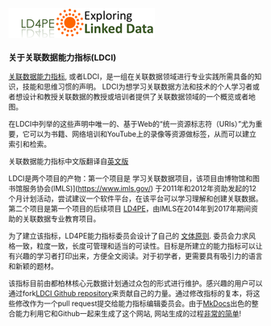 ![Logo](img/ld4pe-290px.png)
### 关于关联数据能力指标(LDCI)

[关联数据能力指标](D2695955.md), 或者LDCI，是一组在关联数据领域进行专业实践所需具备的知识，技能和思维习惯的声明。 LDCI为想学习关联数据方法和技术的个人学习者或者想设计和教授关联数据的教授或培训者提供了关联数据领域的一个概览或者地图。  

在LDCI中列举的这些声明中唯一的、基于Web的“统一资源标志符（URIs）”尤为重要，它可以为书籍、网络培训和YouTube上的录像等资源做标签，从而可以建立索引和检索。

关联数据能力指标中文版翻译自[英文版](https://dcmi.github.io/ldci/D2695955/)

LDCI是两个项目的产物：第一个项目是 学习关联数据项目，该项目由博物馆和图书馆服务协会(IMLS)](https://www.imls.gov/) 于2011年和2012年资助发起的12个月计划活动，尝试建议一个软件平台，在该平台可以学习理解和创建关联数据。 第二个项目是第一个项目的后续项目 [LD4PE](http://explore.dublincore.net/)，由IMLS在2014年到2017年期间资助的关联数据专业教育项目。

为了建立该指标，LD4PE能力指标委员会设计了自己的 [文体原则](style.md). 委员会力求风格一致，粒度一致，长度可管理和适当的可读性。目标是所建立的能力指标可以让有兴趣的学习者打印出来，方便全文阅读。对于初学者，更需要具有吸引力的语言和新颖的题材。

该指标目前由都柏林核心元数据计划通过众包的形式进行维护。感兴趣的用户可以通过fork[LDCI Github repository](https://github.com/dcmi/ldci)来贡献自己的力量。通过修改指标的复本，将这些修改作为一个pull request提交给能力指标编辑委员会。由于[MkDocs](http://mkdocs.org)出色的整合能力利用它和Github一起来生成了这个网站, 网站生成的过程[非常的简单](process.md)!

